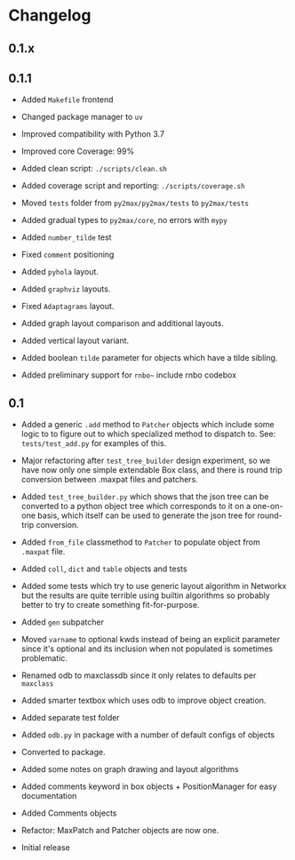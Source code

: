 # Changelog

## 0.1.x

## 0.1.1

- Added `Makefile` frontend

- Changed package manager to `uv`

- Improved compatibility with Python 3.7

- Improved core Coverage: 99%

- Added clean script: `./scripts/clean.sh`

- Added coverage script and reporting: `./scripts/coverage.sh`

- Moved `tests` folder from `py2max/py2max/tests` to `py2max/tests`

- Added gradual types to `py2max/core`, no errors with `mypy`

- Added `number_tilde` test

- Fixed `comment` positioning

- Added `pyhola` layout.

- Added `graphviz` layouts.

- Fixed `Adaptagrams` layout.

- Added graph layout comparison and additional layouts.

- Added vertical layout variant.

- Added boolean `tilde` parameter for objects which have a tilde sibling.

- Added preliminary support for `rnbo~` include rnbo codebox

## 0.1

- Added a generic `.add` method to `Patcher` objects which include some logic to to figure out to which specialized method to dispatch to. See: `tests/test_add.py` for examples of this.

- Major refactoring after `test_tree_builder` design experiment, so we have now only one simple extendable Box class, and there is round trip conversion between .maxpat files and patchers.

- Added `test_tree_builder.py` which shows that the json tree can be converted to a python object tree which corresponds to it on a one-on-one basis, which itself can be used to generate the json tree for round-trip conversion.

- Added `from_file` classmethod to `Patcher` to populate object from `.maxpat` file.

- Added `coll`, `dict` and `table` objects and tests

- Added some tests which try to use generic layout algorithm in Networkx but the results are quite terrible using builtin algorithms so probably better to try to create something fit-for-purpose.

- Added `gen` subpatcher

- Moved `varname` to optional kwds instead of being an explicit parameter since it's optional and its inclusion when not populated is sometimes problematic.

- Renamed odb to maxclassdb since it only relates to defaults per `maxclass`

- Added smarter textbox which uses odb to improve object creation.

- Added separate test folder

- Added `odb.py` in package with a number of default configs of objects

- Converted to package.

- Added some notes on graph drawing and layout algorithms

- Added comments keyword in box objects + PositionManager for easy documentation

- Added Comments objects

- Refactor: MaxPatch and Patcher objects are now one.

- Initial release
